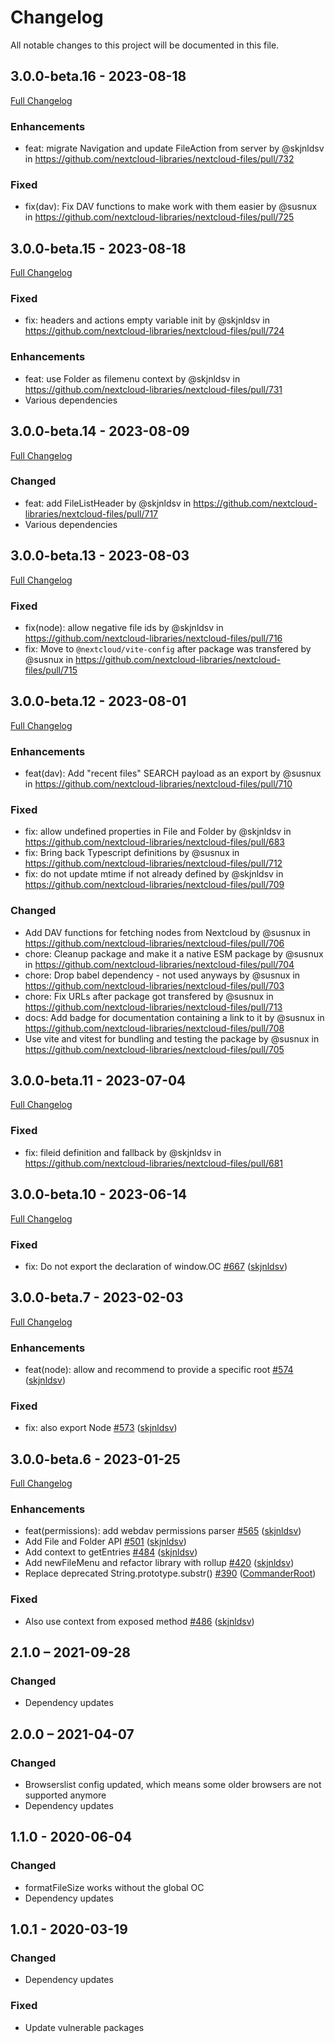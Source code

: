 # Changelog

All notable changes to this project will be documented in this file.

## 3.0.0-beta.16 - 2023-08-18

[Full Changelog](https://github.com/nextcloud-libraries/nextcloud-files/compare/v3.0.0-beta.15...v3.0.0-beta.16)

### Enhancements
* feat: migrate Navigation and update FileAction from server by @skjnldsv in https://github.com/nextcloud-libraries/nextcloud-files/pull/732
### Fixed
* fix(dav): Fix DAV functions to make work with them easier by @susnux in https://github.com/nextcloud-libraries/nextcloud-files/pull/725

## 3.0.0-beta.15 - 2023-08-18

[Full Changelog](https://github.com/nextcloud-libraries/nextcloud-files/compare/v3.0.0-beta.14...v3.0.0-beta.15)

### Fixed
* fix: headers and actions empty variable init by @skjnldsv in https://github.com/nextcloud-libraries/nextcloud-files/pull/724

### Enhancements
* feat: use Folder as filemenu context by @skjnldsv in https://github.com/nextcloud-libraries/nextcloud-files/pull/731
* Various dependencies

## 3.0.0-beta.14 - 2023-08-09

[Full Changelog](https://github.com/nextcloud-libraries/nextcloud-files/compare/v3.0.0-beta.13...v3.0.0-beta.14)

### Changed
* feat: add FileListHeader by @skjnldsv in https://github.com/nextcloud-libraries/nextcloud-files/pull/717
* Various dependencies

## 3.0.0-beta.13 - 2023-08-03

[Full Changelog](https://github.com/nextcloud-libraries/nextcloud-files/compare/v3.0.0-beta.12...v3.0.0-beta.13)

### Fixed
* fix(node): allow negative file ids by @skjnldsv in https://github.com/nextcloud-libraries/nextcloud-files/pull/716
* fix: Move to `@nextcloud/vite-config` after package was transfered by @susnux in https://github.com/nextcloud-libraries/nextcloud-files/pull/715

## 3.0.0-beta.12 - 2023-08-01

[Full Changelog](https://github.com/nextcloud-libraries/nextcloud-files/compare/v3.0.0-beta.11...v3.0.0-beta.12)

### Enhancements
* feat(dav): Add "recent files" SEARCH payload as an export by @susnux in https://github.com/nextcloud-libraries/nextcloud-files/pull/710

### Fixed
* fix: allow undefined properties in File and Folder by @skjnldsv in https://github.com/nextcloud-libraries/nextcloud-files/pull/683
* fix: Bring back Typescript definitions by @susnux in https://github.com/nextcloud-libraries/nextcloud-files/pull/712
* fix: do not update mtime if not already defined by @skjnldsv in https://github.com/nextcloud-libraries/nextcloud-files/pull/709

### Changed
* Add DAV functions for fetching nodes from Nextcloud by @susnux in https://github.com/nextcloud-libraries/nextcloud-files/pull/706
* chore: Cleanup package and make it a native ESM package by @susnux in https://github.com/nextcloud-libraries/nextcloud-files/pull/704
* chore: Drop babel dependency - not used anyways by @susnux in https://github.com/nextcloud-libraries/nextcloud-files/pull/703
* chore: Fix URLs after package got transfered by @susnux in https://github.com/nextcloud-libraries/nextcloud-files/pull/713
* docs: Add badge for documentation containing a link to it by @susnux in https://github.com/nextcloud-libraries/nextcloud-files/pull/708
* Use vite and vitest for bundling and testing the package by @susnux in https://github.com/nextcloud-libraries/nextcloud-files/pull/705

## 3.0.0-beta.11 - 2023-07-04

[Full Changelog](https://github.com/nextcloud-libraries/nextcloud-files/compare/v3.0.0-beta.10...v3.0.0-beta.11)

### Fixed
- fix: fileid definition and fallback by @skjnldsv in https://github.com/nextcloud-libraries/nextcloud-files/pull/681

## 3.0.0-beta.10 - 2023-06-14

[Full Changelog](https://github.com/nextcloud-libraries/nextcloud-files/compare/v3.0.0-beta.9...v3.0.0-beta.10)

### Fixed
- fix: Do not export the declaration of window.OC [\#667](https://github.com/nextcloud-libraries/nextcloud-files/pull/667) ([skjnldsv](https://github.com/skjnldsv))

## 3.0.0-beta.7 - 2023-02-03

[Full Changelog](https://github.com/nextcloud-libraries/nextcloud-files/compare/v3.0.0-beta.6...v3.0.0-beta.7)

### Enhancements
- feat\(node\): allow and recommend to provide a specific root [\#574](https://github.com/nextcloud-libraries/nextcloud-files/pull/574) ([skjnldsv](https://github.com/skjnldsv))

### Fixed
- fix: also export Node [\#573](https://github.com/nextcloud-libraries/nextcloud-files/pull/573) ([skjnldsv](https://github.com/skjnldsv))

## 3.0.0-beta.6 - 2023-01-25

[Full Changelog](https://github.com/nextcloud-libraries/nextcloud-files/compare/v2.1.0...v3.0.0-beta.6)

### Enhancements
- feat\(permissions\): add webdav permissions parser [\#565](https://github.com/nextcloud-libraries/nextcloud-files/pull/565) ([skjnldsv](https://github.com/skjnldsv))
- Add File and Folder API [\#501](https://github.com/nextcloud-libraries/nextcloud-files/pull/501) ([skjnldsv](https://github.com/skjnldsv))
- Add context to getEntries [\#484](https://github.com/nextcloud-libraries/nextcloud-files/pull/484) ([skjnldsv](https://github.com/skjnldsv))
- Add newFileMenu and refactor library with rollup [\#420](https://github.com/nextcloud-libraries/nextcloud-files/pull/420) ([skjnldsv](https://github.com/skjnldsv))
- Replace deprecated String.prototype.substr\(\) [\#390](https://github.com/nextcloud-libraries/nextcloud-files/pull/390) ([CommanderRoot](https://github.com/CommanderRoot))

### Fixed
- Also use context from exposed method [\#486](https://github.com/nextcloud-libraries/nextcloud-files/pull/486) ([skjnldsv](https://github.com/skjnldsv))

## 2.1.0 – 2021-09-28
### Changed
- Dependency updates

## 2.0.0 – 2021-04-07
### Changed
- Browserslist config updated, which means some older browsers are not supported anymore
- Dependency updates

## 1.1.0 - 2020-06-04
### Changed
- formatFileSize works without the global OC
- Dependency updates

## 1.0.1 - 2020-03-19
### Changed
- Dependency updates
### Fixed
- Update vulnerable packages
